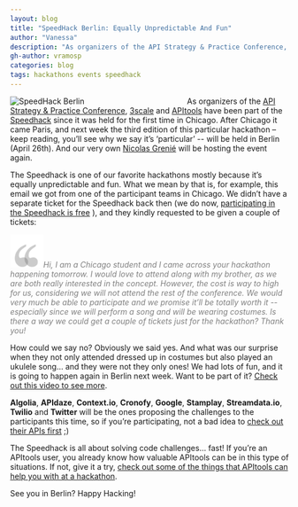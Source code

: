 ```yaml
---
layout: blog
title: "SpeedHack Berlin: Equally Unpredictable And Fun"
author: "Vanessa"
description: "As organizers of the API Strategy & Practice Conference, 3scale and APItools have been part of the Speedhack since it was held for the first time in Chicago. After Chicago it came Paris, and next week the third edition of this particular hackathon – keep reading, you’ll see why we say it’s ‘particular’ -- will be held in Berlin (April 26th). And our very own Nicolas Grenié will be hosting the event again."
gh-author: vramosp
categories: blog
tags: hackathons events speedhack
---
```


<img src="http://apidaysberlin2015.apistrat.com/wp-content/uploads/2015/03/banner_speedhack-FeaturedImg_berlin.png" title="SpeedHack Berlin" width="300px;" style="float:left;margin-right:20px;">

As organizers of the [API Strategy & Practice Conference](http://apistrat.com/ 'API Strategy & Practice Conference'), [3scale](http://www.3scale.net/ '3scale') and [APItools](http://apitools.com/ 'APItools') have been part of the [Speedhack](http://speedhack.io/ 'Speedhack') since it was held for the first time in Chicago. After Chicago it came Paris, and next week the third edition of this particular hackathon – keep reading, you’ll see why we say it’s ‘particular’ -- will be held in Berlin (April 26th). And our very own [Nicolas Grenié](https://twitter.com/picsoung 'Nicolas Grenié') will be hosting the event again.
 
The Speedhack is one of our favorite hackathons mostly because it’s equally unpredictable and fun. What we mean by that is, for example, this email we got from one of the participant teams in Chicago. We didn’t have a separate ticket for the Speedhack back then (we do now, [participating in the Speedhack is free](https://www.eventbrite.com/e/apidays-berlin-apistrat-europe-2015-tickets-15401044940?access=SPEEDHACKBERLIN 'Grab a free ticket for the speedHack Berlin') ), and they kindly requested to be given a couple of tickets:

<img src="/images/quote-mark.gif" width="60px;">*<span style="color:grey;">Hi, I am a Chicago student and I came across your hackathon happening tomorrow. I would love to attend along with my brother, as we are both really interested in the concept. However, the cost is way to high for us, considering we will not attend the rest of the conference. We would very much be able to participate and we promise it’ll be totally worth it -- especially since we will perform a  song and will be wearing costumes. Is there a way we could get a couple of tickets just for the hackathon? Thank you!</span>*

How could we say no? Obviously we said yes. And what was our surprise when they not only attended dressed up in costumes but also played an ukulele song… and they were not they only ones! We had lots of fun, and it is going to happen again in Berlin next week. Want to be part of it? [Check out this video to see more](https://www.youtube.com/watch?v=hfoT8hi_ruE 'SpeedHack Chicago').

**Algolia**, **APIdaze**, **Context.io**, **Cronofy**, **Google**, **Stamplay**, **Streamdata.io**, **Twilio** and **Twitter** will be the ones proposing the challenges to the participants this time, so if you’re participating, not a bad idea to [check out their APIs first](http://apidaysberlin2015.apistrat.com/speedhack-3-is-coming-to-berlin/) ;)

The Speedhack is all about solving code challenges… fast! If you’re an APItools user, you already know how valuable APItools can be in this type of situations. If not, give it a try, [check out some of the things that APItools can help you with at a hackathon](https://docs.apitools.com/docs/hackathons/ 'APItools for hackathons').

See you in Berlin? Happy Hacking!

